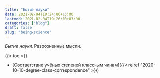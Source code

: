 ```yaml
---
title: "Бытие науки"
date: 2021-02-04T19:24:00+03:00
lastmod: 2021-02-04T19:26:00+03:00
categories: ["blog"]
draft: false
slug: "being-science"
---
```


_Бытие науки_. Разрозненные мысли.

<!--more-->

{{< toc >}}

-   [Соответствие учёных степеней классным чинам]({{< relref "2020-10-10-degree-class-correspondence" >}})
